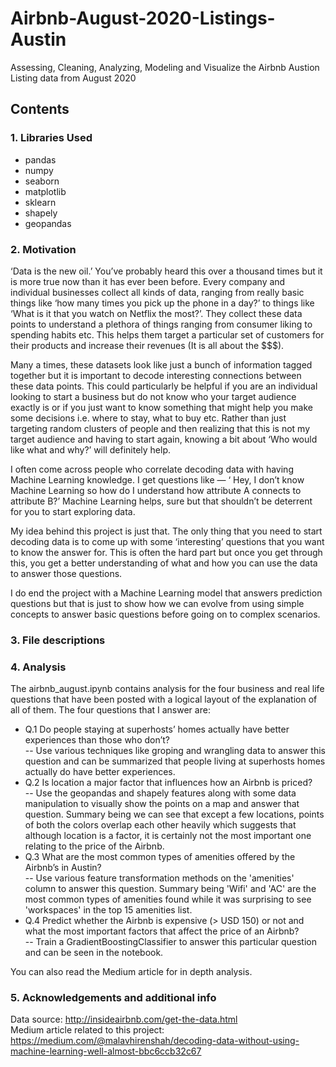 # Airbnb-August-2020-Listings-Austin
Assessing, Cleaning, Analyzing, Modeling and Visualize the Airbnb Austion Listing data from August 2020

## Contents

### 1. Libraries Used

* pandas
* numpy
* seaborn
* matplotlib
* sklearn
* shapely
* geopandas

### 2. Motivation

‘Data is the new oil.’ You’ve probably heard this over a thousand times but it is more true now than it has ever been before. Every company and individual businesses collect all kinds of data, ranging from really basic things like ‘how many times you pick up the phone in a day?’ to things like ‘What is it that you watch on Netflix the most?’. They collect these data points to understand a plethora of things ranging from consumer liking to spending habits etc. This helps them target a particular set of customers for their products and increase their revenues (It is all about the $$$).

Many a times, these datasets look like just a bunch of information tagged together but it is important to decode interesting connections between these data points. This could particularly be helpful if you are an individual looking to start a business but do not know who your target audience exactly is or if you just want to know something that might help you make some decisions i.e. where to stay, what to buy etc. Rather than just targeting random clusters of people and then realizing that this is not my target audience and having to start again, knowing a bit about ‘Who would like what and why?’ will definitely help.

I often come across people who correlate decoding data with having Machine Learning knowledge. I get questions like — ‘ Hey, I don’t know Machine Learning so how do I understand how attribute A connects to attribute B?’ Machine Learning helps, sure but that shouldn’t be deterrent for you to start exploring data.

My idea behind this project is just that. The only thing that you need to start decoding data is to come up with some ‘interesting’ questions that you want to know the answer for. This is often the hard part but once you get through this, you get a better understanding of what and how you can use the data to answer those questions.

I do end the project with a Machine Learning model that answers prediction questions but that is just to show how we can evolve from using simple concepts to answer basic questions before going on to complex scenarios.

### 3. File descriptions

### 4. Analysis

The airbnb_august.ipynb contains analysis for the four business and real life questions that have been posted with a logical layout of the explanation of all of them. The four questions that I answer are:

* Q.1 Do people staying at superhosts’ homes actually have better experiences than those who don’t? <br/>
  --  Use various techniques like groping and wrangling data to answer this question and can be summarized that people living at superhosts homes actually do have better experiences.
* Q.2 Is location a major factor that influences how an Airbnb is priced? <br/>
  -- Use the geopandas and shapely features along with some data manipulation to visually show the points on a map and answer that question. Summary being we can see that except a few locations, points of both the colors overlap each other heavily which suggests that although location is a factor, it is certainly not the most important one relating to the price of the Airbnb.
* Q.3 What are the most common types of amenities offered by the Airbnb’s in Austin? <br/>
  -- Use various feature transformation methods on the 'amenities' column to answer this question. Summary being 'Wifi' and 'AC' are the most common types of amenities found while it was surprising to see 'workspaces' in the top 15 amenities list.
* Q.4 Predict whether the Airbnb is expensive (> USD 150) or not and what the most important factors that affect the price of an Airbnb? <br/>
  -- Train a GradientBoostingClassifier to answer this particular question and can be seen in the notebook. <br/>
  
You can also read the Medium article for in depth analysis.

### 5. Acknowledgements and additional info

Data source: http://insideairbnb.com/get-the-data.html <br/>
Medium article related to this project: https://medium.com/@malavhirenshah/decoding-data-without-using-machine-learning-well-almost-bbc6ccb32c67

